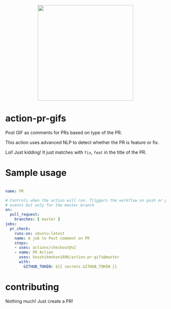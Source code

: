 
<p align="center"><img width="300"src="https://media.giphy.com/media/diUKszNTUghVe/giphy.gif"></a></p>


# action-pr-gifs

Post GIF as comments for PRs based on type of the PR.

This action uses advanced NLP to detect whether the PR is feature or fix. 

Lol! Just kidding! It just matches with `fix`, `feat` in the title of the PR.

# Sample usage

```yml
 
name: PR

# Controls when the action will run. Triggers the workflow on push or pull request 
# events but only for the master branch
on:
  pull_request:
    branches: [ master ]
jobs:
  pr_check:
    runs-on: ubuntu-latest
    name: A job to Post comment on PR
    steps:
    - uses: actions/checkout@v2
    - name: PR Action
      uses: koushikmohan1996/action-pr-gifs@master
      with:
        GITHUB_TOKEN: ${{ secrets.GITHUB_TOKEN }}
```

# contributing

Nothing much! Just create a PR!
